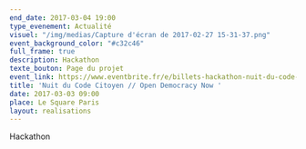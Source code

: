 ```yaml
---
end_date: 2017-03-04 19:00
type_evenement: Actualité
visuel: "/img/medias/Capture d'écran de 2017-02-27 15-31-37.png"
event_background_color: "#c32c46"
full_frame: true
description: Hackathon
texte_bouton: Page du projet
event_link: https://www.eventbrite.fr/e/billets-hackathon-nuit-du-code-citoyen-paris-31635291007
title: 'Nuit du Code Citoyen // Open Democracy Now '
date: 2017-03-03 09:00
place: Le Square Paris
layout: realisations
---
```

Hackathon